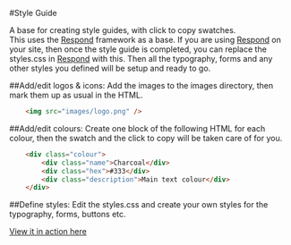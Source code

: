 #Style Guide

A base for creating style guides, with click to copy swatches.  
This uses the [Respond](https://github.com/MartinBlackburn/Respond) framework as a base. If you are using [Respond](https://github.com/MartinBlackburn/Respond) on your site, then once the style guide is completed, you can replace the styles.css in [Respond](https://github.com/MartinBlackburn/Respond) with this. Then all the typography, forms and any other styles you defined will be setup and ready to go.
  
##Add/edit logos & icons:
Add the images to the images directory, then mark them up as usual in the HTML.
```html
    <img src="images/logo.png" />
```

##Add/edit colours:
Create one block of the following HTML for each colour, then the swatch and the click to copy will be taken care of for you.
```html
    <div class="colour">
        <div class="name">Charcoal</div>
        <div class="hex">#333</div>
        <div class="description">Main text colour</div>
    </div>
```

##Define styles:
Edit the styles.css and create your own styles for the typography, forms, buttons etc.  
  
[View it in action here](http://yettipowered.github.io/style-guide/)